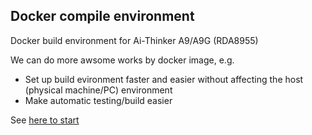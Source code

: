 Docker compile environment
---------

Docker build environment for Ai-Thinker A9/A9G (RDA8955)

We can do more awsome works by docker image, e.g.

* Set up build evironment faster and easier  without affecting the host (physical machine/PC) environment
* Make automatic testing/build easier

See [here to start](https://github.com/Neutree/gprs_build/blob/master/README.md)


